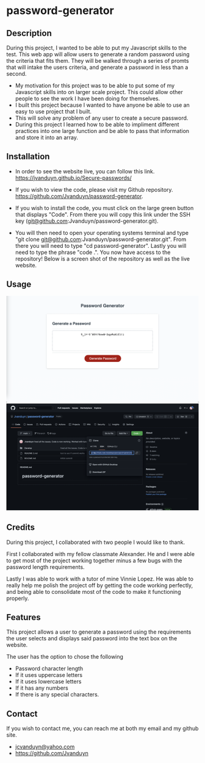 # password-generator

## Description

During this project, I wanted to be able to put my Javascript skills to the test. This web app will allow users to generate a random password using the criteria that fits them. They will be walked through a series of promts that will intake the users criteria, and generate a password in less than a second. 

- My motivation for this project was to be able to put some of my Javascript skills into on larger scale project. This could allow other people to see the work I have been doing for themselves. 
- I built this project because I wanted to have anyone be able to use an easy to use project that I built. 
- This will solve any problem of any user to create a secure password.
- During this project I learned how to be able to impliment different practices into one large function and be able to pass that information and store it into an array. 

## Installation

- In order to see the website live, you can follow this link. https://jvanduyn.github.io/Secure-passwords/

- If you wish to view the code, please visit my Github repository. https://github.com/Jvanduyn/password-generator. 

- If you wish to install the code, you must click on the large green button that displays "Code". From there you will copy this link under the SSH key (git@github.com:Jvanduyn/password-generator.git).

- You will then need to open your operating systems terminal and type "git clone git@github.com:Jvanduyn/password-generator.git". From there you will need to type "cd password-generator". Lastly you will need to type the phrase "code .". You now have access to the repository! Below is a screen shot of the repository as well as the live website. 

## Usage

![alt text](./assets/website.png)
![alt text](./assets/github.png)

## Credits

During this project, I collaborated with two people I would like to thank. 

First I collaborated with my fellow classmate Alexander. He and I were able to get most of the project working together minus a few bugs with the password length requirements.

Lastly I was able to work with a tutor of mine Vinnie Lopez. He was able to really help me polish the project off by getting the code working perfectly, and being able to consolidate most of the code to make it functioning properly.

## Features

This project allows a user to generate a password using the requirements the user selects and displays said password into the text box on the website. 

The user has the option to chose the following 
- Password character length
- If it uses uppercase letters
- If it uses lowercase letters
- If it has any numbers
- If there is any special characters. 

## Contact
If you wish to contact me, you can reach me at both my email and my github site. 
- jcvanduyn@yahoo.com
- https://github.com/Jvanduyn